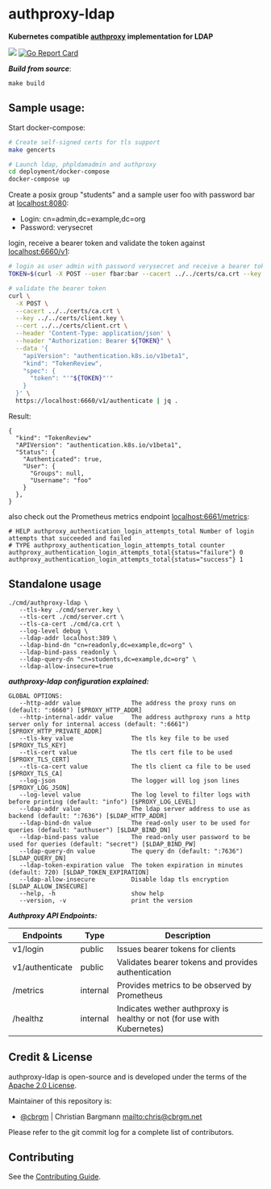 # authproxy-ldap

**Kubernetes compatible [authproxy](https://github.com/cbrgm/authproxy) implementation for LDAP**

[![](https://img.shields.io/badge/license-Apache--2.0-blue.svg)](https://github.com/cbrgm/authproxy/blob/master/LICENSE)
[![Go Report Card](https://goreportcard.com/badge/github.com/cbrgm/authproxy)](https://goreportcard.com/report/github.com/cbrgm/authproxy)


***Build from source***:

```
make build
```


## Sample usage:

Start docker-compose:

```bash
# Create self-signed certs for tls support
make gencerts

# Launch ldap, phpldamadmin and authproxy
cd deployment/docker-compose
docker-compose up
```

Create a posix group "students" and a sample user foo with password bar at [localhost:8080](http://localhost:8080):

* Login: cn=admin,dc=example,dc=org
* Password: verysecret

login, receive a bearer token and validate the token against [localhost:6660/v1](https://localhost:6660/v1):

```bash
# login as user admin with password verysecret and receive a bearer token
TOKEN=$(curl -X POST --user fbar:bar --cacert ../../certs/ca.crt --key ../../certs/client.key --cert ../../certs/client.crt  https://localhost:6660/v1/login | jq -r '.Spec.Token')

# validate the bearer token
curl \
  -X POST \
  --cacert ../../certs/ca.crt \
  --key ../../certs/client.key \
  --cert ../../certs/client.crt \
  --header 'Content-Type: application/json' \
  --header "Authorization: Bearer ${TOKEN}" \
  --data '{
    "apiVersion": "authentication.k8s.io/v1beta1",
    "kind": "TokenReview",
    "spec": {
      "token": "'"${TOKEN}"'"
    }
  }' \
  https://localhost:6660/v1/authenticate | jq .

```
Result:

```
{
  "kind": "TokenReview"
  "APIVersion": "authentication.k8s.io/v1beta1",
  "Status": {
    "Authenticated": true,
    "User": {
      "Groups": null,
      "Username": "foo"
    }
  },
}

```

also check out the Prometheus metrics endpoint [localhost:6661/metrics](localhost:6661/metrics):

```
# HELP authproxy_authentication_login_attempts_total Number of login attempts that succeeded and failed
# TYPE authproxy_authentication_login_attempts_total counter
authproxy_authentication_login_attempts_total{status="failure"} 0
authproxy_authentication_login_attempts_total{status="success"} 1
```

## Standalone usage


```
./cmd/authproxy-ldap \
   --tls-key ./cmd/server.key \
   --tls-cert ./cmd/server.crt \
   --tls-ca-cert ./cmd/ca.crt \
   --log-level debug \
   --ldap-addr localhost:389 \
   --ldap-bind-dn "cn=readonly,dc=example,dc=org" \
   --ldap-bind-pass readonly \
   --ldap-query-dn "cn=students,dc=example,dc=org" \
   --ldap-allow-insecure=true
```

***authproxy-ldap configuration explained:***

```
GLOBAL OPTIONS:
   --http-addr value              The address the proxy runs on (default: ":6660") [$PROXY_HTTP_ADDR]
   --http-internal-addr value     The address authproxy runs a http server only for internal access (default: ":6661") [$PROXY_HTTP_PRIVATE_ADDR]
   --tls-key value                The tls key file to be used [$PROXY_TLS_KEY]
   --tls-cert value               The tls cert file to be used [$PROXY_TLS_CERT]
   --tls-ca-cert value            The tls client ca file to be used [$PROXY_TLS_CA]
   --log-json                     The logger will log json lines [$PROXY_LOG_JSON]
   --log-level value              The log level to filter logs with before printing (default: "info") [$PROXY_LOG_LEVEL]
   --ldap-addr value              The ldap server address to use as backend (default: ":7636") [$LDAP_HTTP_ADDR]
   --ldap-bind-dn value           The read-only user to be used for queries (default: "authuser") [$LDAP_BIND_DN]
   --ldap-bind-pass value         The read-only user password to be used for queries (default: "secret") [$LDAP_BIND_PW]
   --ldap-query-dn value          The query dn (default: ":7636") [$LDAP_QUERY_DN]
   --ldap-token-expiration value  The token expiration in minutes (default: 720) [$LDAP_TOKEN_EXPIRATION]
   --ldap-allow-insecure          Disable ldap tls encryption [$LDAP_ALLOW_INSECURE]
   --help, -h                     show help
   --version, -v                  print the version
```
***Authproxy API Endpoints:***

| Endpoints       | Type     | Description                                                            |
|-----------------|----------|------------------------------------------------------------------------|
| v1/login        | public   | Issues bearer tokens for clients                                       |
| v1/authenticate | public   | Validates bearer tokens and provides authentication                    |
| /metrics        | internal | Provides metrics to be observed by Prometheus                          |
| /healthz         | internal | Indicates wether authproxy is healthy or not (for use with Kubernetes) |


## Credit & License

authproxy-ldap is open-source and is developed under the terms of the [Apache 2.0 License](https://github.com/cbrgm/authproxy/blob/master/LICENSE).

Maintainer of this repository is:

-   [@cbrgm](https://github.com/cbrgm) | Christian Bargmann <mailto:chris@cbrgm.net>

Please refer to the git commit log for a complete list of contributors.

## Contributing

See the [Contributing Guide](https://github.com/cbrgm/authproxy/blob/master/CONTRIBUTING.md).